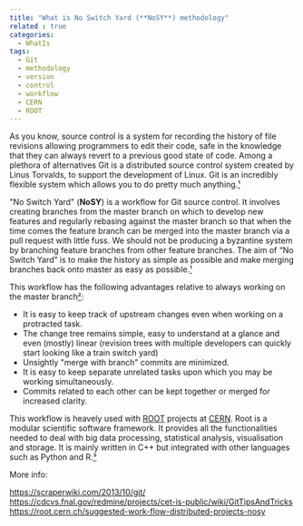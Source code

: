 ```yaml
---
title: "What is No Switch Yard (**NoSY**) methodology"
related : true
categories:
  - WhatIs
tags: 
  - Git
  - methodology
  - version
  - control
  - workflow
  - CERN
  - ROOT
---
```


As you know, source control is a system for recording the history of file
revisions allowing programmers to edit their code, safe in the knowledge that
they can always revert to a previous good state of code. Among a plethora of
alternatives Git is a distributed source control system created by Linus
Torvalds, to support the development of Linux. Git is an incredibly flexible
system which allows you to do pretty much anything.[¹]

"No Switch Yard" (**NoSY**) is a workflow for Git source control. It involves
creating branches from the master branch on which to develop new features and
regularly rebasing against the master branch so that when the time comes the
feature branch can be merged into the master branch via a pull request with
little fuss. We should not be producing a byzantine system by branching feature
branches from other feature branches. The aim of “No Switch Yard” is to make the
history as simple as possible and make merging branches back onto master as easy
as possible.[¹]

This workflow has the following advantages relative to always working on the master branch[²]:

- It is easy to keep track of upstream changes even when working on a protracted
  task.
- The change tree remains simple, easy to understand at a glance and even
  (mostly) linear (revision trees with multiple developers can quickly start
  looking like a train switch yard)
- Unsightly "merge with branch" commits are minimized.
- It is easy to keep separate unrelated tasks upon which you may be working
  simultaneously.
- Commits related to each other can be kept together or merged for increased
  clarity.

This workflow is heavely used with [ROOT](https://root.cern.ch/) projects at
[CERN](https://home.cern/). Root is a modular scientific software framework. It provides all the
functionalities needed to deal with big data processing, statistical analysis,
visualisation and storage. It is mainly written in C++ but integrated with other
languages such as Python and R.[³]

More info:

<https://scraperwiki.com/2013/10/git/>
<https://cdcvs.fnal.gov/redmine/projects/cet-is-public/wiki/GitTipsAndTricks>
<https://root.cern.ch/suggested-work-flow-distributed-projects-nosy>

[¹]: <https://scraperwiki.com/2013/10/git/>
[²]: <https://cdcvs.fnal.gov/redmine/projects/cet-is-public/wiki/GitTipsAndTricks>
[³]: <https://root.cern.ch/suggested-work-flow-distributed-projects-nosy>


